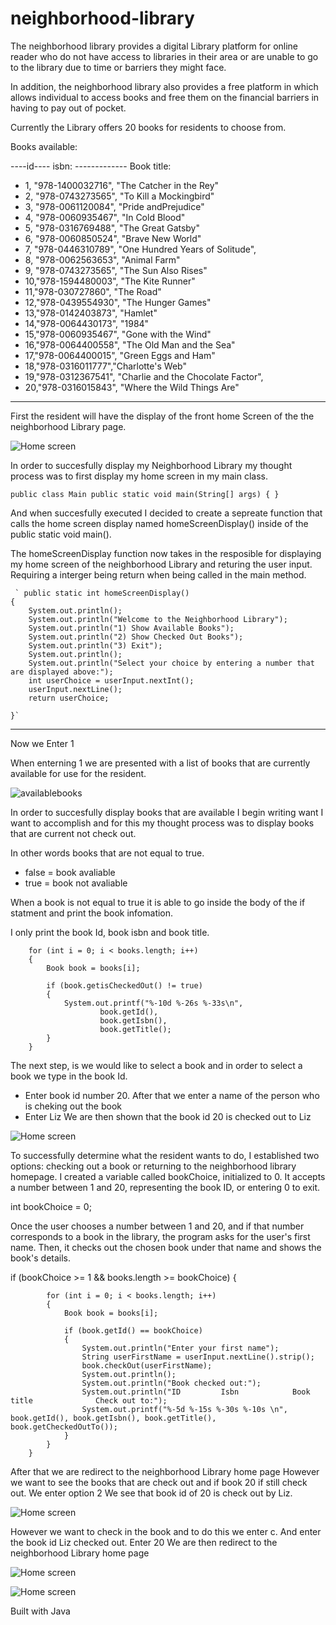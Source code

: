 # neighborhood-library

The neighborhood library provides a digital Library platform for online reader who do not have access to libraries in their area or are unable to go to the library due to time or barriers they might face.

In addition, the neighborhood library also provides a free platform in which allows individual to access books and free them on the financial barriers in having to pay out of pocket. 

Currently the Library offers 20 books for residents to choose from.


Books available:

----id---- isbn:   ------------- Book title:
- 1, "978-1400032716", "The Catcher in the Rey"
- 2, "978-0743273565", "To Kill a Mockingbird"
- 3, "978-0061120084", "Pride andPrejudice"
- 4, "978-0060935467", "In Cold Blood"
- 5, "978-0316769488", "The Great Gatsby"
- 6, "978-0060850524", "Brave New World"
- 7, "978-0446310789", "One Hundred Years of Solitude", 
- 8, "978-0062563653", "Animal Farm"
- 9, "978-0743273565", "The Sun Also Rises"
- 10,"978-1594480003", "The Kite Runner"
- 11,"978-030727860",  "The Road"
- 12,"978-0439554930", "The Hunger Games"
- 13,"978-0142403873", "Hamlet"
- 14,"978-0064430173", "1984"
- 15,"978-0060935467", "Gone with the Wind"
- 16,"978-0064400558", "The Old Man and the Sea"
- 17,"978-0064400015", "Green Eggs and Ham"
- 18,"978-0316011777","Charlotte's Web"
- 19,"978-0312367541", "Charlie and the Chocolate Factor",
- 20,"978-0316015843", "Where the Wild Things Are"
----

First the resident will have the display of the front home Screen of the the neighborhood Library page.

![Home screen](images/nameofimage.jpeg)

In order to succesfully display my Neighborhood Library my thought process was to first display my home screen in my main class.

`public class Main
    public static void main(String[] args)
    {
    }`

And when succesfully executed I decided to create a sepreate function that calls the home screen display named homeScreenDisplay() inside of the public static void main(). 

The homeScreenDisplay function now takes in the resposible for displaying my home screen of the neighborhood Library and returing the user input. Requiring a interger being return when being called in the main method. 


     ` public static int homeScreenDisplay()
    {
        System.out.println();
        System.out.println("Welcome to the Neighborhood Library");
        System.out.println("1) Show Available Books");
        System.out.println("2) Show Checked Out Books");
        System.out.println("3) Exit");
        System.out.println();
        System.out.println("Select your choice by entering a number that are displayed above:");
        int userChoice = userInput.nextInt();
        userInput.nextLine();
        return userChoice;

    }`
    
--------------

Now we Enter 1

When enterning 1 we are presented with a list of books that are currently available for use for the resident. 

![availablebooks](images/availablebooks.jpeg)

In order to succesfully display books that are available I begin writing want I want to accomplish and for this my thought process was to display books that are current not check out. 

In other words books that are not equal to true.
- false = book avaliable
- true = book not avaliable

When a book is not equal to true it is able to go inside the body of the if statment and print the book infomation. 

I only print the book Id, book isbn and book title.


    
        for (int i = 0; i < books.length; i++)
        {
            Book book = books[i];

            if (book.getisCheckedOut() != true)
            {
                System.out.printf("%-10d %-26s %-33s\n", 
                        book.getId(),
                        book.getIsbn(),
                        book.getTitle();
            }
        }


The next step, is we would like to select a book and in order to select a book we type in the book Id. 
- Enter book id number 20.
After that we enter a name of the person who is cheking out the book 
- Enter Liz
We are then shown that the book id 20 is checked out to Liz


![Home screen](images/EX.jpeg)

To successfully determine what the resident wants to do, I established two options: checking out a book or returning to the neighborhood library homepage. I created a variable called bookChoice, initialized to 0. It accepts a number between 1 and 20, representing the book ID, or entering 0 to exit. 

int bookChoice = 0;


Once the user chooses a number between 1 and 20, and if that number corresponds to a book in the library, the program asks for the user's first name. Then, it checks out the chosen book under that name and shows the book's details.

if (bookChoice >= 1 && books.length >= bookChoice)
        {

            for (int i = 0; i < books.length; i++)
            {
                Book book = books[i];

                if (book.getId() == bookChoice)
                {
                    System.out.println("Enter your first name");
                    String userFirstName = userInput.nextLine().strip();
                    book.checkOut(userFirstName);
                    System.out.println();
                    System.out.println("Book checked out:");
                    System.out.println("ID         Isbn            Book title              Check out to:");
                    System.out.printf("%-5d %-15s %-30s %-10s \n", book.getId(), book.getIsbn(), book.getTitle(), book.getCheckedOutTo());
                }
            }
        }

After that we are redirect to the neighborhood Library home page
However we want to see the books that are check out and if book 20 if still check out.
We enter option 2
We see that book id of 20 is check out by Liz. 


![Home screen](images/showcheckout.jpeg)

However we want to check in the book and to do this we enter c. 
And enter the book  id Liz checked out. 
Enter 20
We are then redirect to the neighborhood Library home page

![Home screen](images/checkin.jpeg)


![Home screen](images/neighborhood.jpeg)

Built with 
Java


